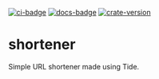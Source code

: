 [![ci-badge][]][ci] [![docs-badge][]][docs] [![crate-version]][crate-link]

# shortener

Simple URL shortener made using Tide.

[ci]: https://github.com/Elinvynia/shortener/actions?query=workflow%3ARust
[ci-badge]: https://img.shields.io/github/workflow/status/Elinvynia/shortener/Rust/master?style=flat-square
[docs]: https://docs.rs/shortener
[docs-badge]: https://img.shields.io/badge/docs-online-5023dd.svg?style=flat-square
[crate-link]: https://crates.io/crates/shortener
[crate-version]: https://img.shields.io/crates/v/shortener.svg?style=flat-square
